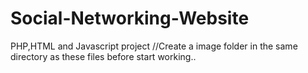 # Social-Networking-Website
PHP,HTML and Javascript project
//Create a image folder in the same directory as these files before start working..
